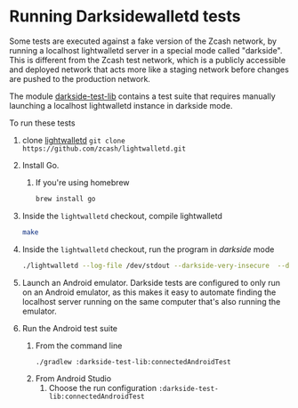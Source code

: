 # Running Darksidewalletd tests
Some tests are executed against a fake version of the Zcash network, by running a localhost lightwalletd server in a special mode called "darkside".  This is different from the Zcash test network, which is a publicly accessible and deployed network that acts more like a staging network before changes are pushed to the production network.

The module [darkside-test-lib](../../darkside-test-lib) contains a test suite that requires manually launching a localhost lightwalletd instance in darkside mode.

To run these tests

1. clone [lightwalletd](https://github.com/zcash/lightwalletd.git)
`git clone https://github.com/zcash/lightwalletd.git`
1. Install Go.
    1. If you're using homebrew
        ```` zsh
        brew install go
        ````
1. Inside the `lightwalletd` checkout, compile lightwalletd
    ```` zsh
    make
    ````

1. Inside the `lightwalletd` checkout, run the program in _darkside_ mode
    ```` zsh
    ./lightwalletd --log-file /dev/stdout --darkside-very-insecure  --darkside-timeout 1000 --gen-cert-very-insecure --data-dir . --no-tls-very-insecure
    ````
1. Launch an Android emulator. Darkside tests are configured to only run on an Android emulator, as this makes it easy to automate finding the localhost server running on the same computer that's also running the emulator.
1. Run the Android test suite
    1. From the command line
        ```` zsh
        ./gradlew :darkside-test-lib:connectedAndroidTest
        ````
    1. From Android Studio
        1. Choose the run configuration `:darkside-test-lib:connectedAndroidTest`
